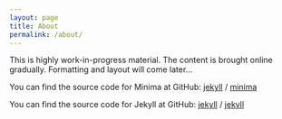 ```yaml
---
layout: page
title: About
permalink: /about/
---
```


This is highly work-in-progress material. The content is brought online gradually. Formatting and layout will come later...

You can find the source code for Minima at GitHub:
[jekyll][jekyll-organization] /
[minima](https://github.com/jekyll/minima)

You can find the source code for Jekyll at GitHub:
[jekyll][jekyll-organization] /
[jekyll](https://github.com/jekyll/jekyll)


[jekyll-organization]: https://github.com/jekyll
